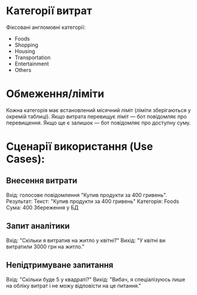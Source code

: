 # Категорії витрат
Фіксовані англомовні категорії:
- Foods
- Shopping
- Housing
- Transportation
- Entertainment
- Others   

# Обмеження/ліміти
Кожна категорія має встановлений місячний ліміт (ліміти зберігаються у окремій таблиці).
Якщо витрата перевищує ліміт — бот повідомляє про перевищення.
Якщо ще є залишок — бот повідомляє про доступну суму.

# Сценарії використання (Use Cases):
## Внесення витрати
Вхід: голосове повідомлення "Купив продукти за 400 гривень".
Результат:
Текст: "Купив продукти за 400 гривень"
Категорія: Foods
Сума: 400
Збереження у БД

## Запит аналітики
Вхід: "Скільки я витратив на житло у квітні?"
Вихід: "У квітні ви витратили 3000 грн на житло."

## Непідтримуване запитання
Вхід: "Скільки буде 5 у квадраті?"
Вихід: "Вибач, я спеціалізуюсь лише на обліку витрат і не можу відповісти на це питання."

